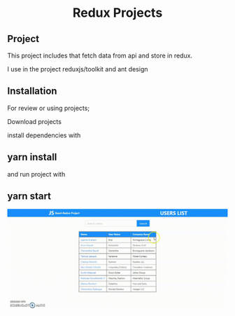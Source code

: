 <h1 align="center">Redux Projects</h1>


## Project
This project includes that fetch data from api and store in redux.

I use in the project reduxjs/toolkit and ant design

## Installation
For review or using projects;

Download projects

install dependencies with 
## yarn install

and run project with 
## yarn start 

![caption](projectgift.gif)